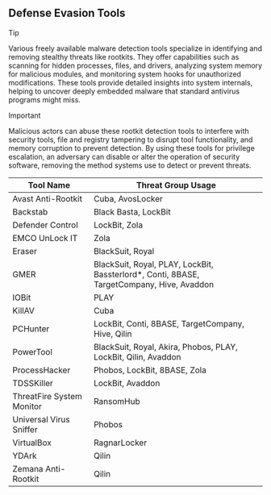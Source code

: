 ## Defense Evasion Tools

> [!TIP]
> Various freely available malware detection tools specialize in identifying and removing stealthy threats like rootkits. They offer capabilities such as scanning for hidden processes, files, and drivers, analyzing system memory for malicious modules, and monitoring system hooks for unauthorized modifications. These tools provide detailed insights into system internals, helping to uncover deeply embedded malware that standard antivirus programs might miss.

> [!IMPORTANT]
> Malicious actors can abuse these rootkit detection tools to interfere with security tools, file and registry tampering to disrupt tool functionality, and memory corruption to prevent detection. By using these tools for privilege escalation, an adversary can disable or alter the operation of security software, removing the method systems use to detect or prevent threats.

| Tool Name | Threat Group Usage |
|---|---|
| Avast Anti-Rootkit | Cuba, AvosLocker |
| Backstab | Black Basta, LockBit | 
| Defender Control | LockBit, Zola |
| EMCO UnLock IT | Zola | 
| Eraser | BlackSuit, Royal |
| GMER | BlackSuit, Royal, PLAY, LockBit, Bassterlord*, Conti, 8BASE, TargetCompany, Hive, Avaddon |
| IOBit | PLAY |
| KillAV | Cuba |
| PCHunter | LockBit, Conti, 8BASE, TargetCompany, Hive, Qilin |
| PowerTool | BlackSuit, Royal, Akira, Phobos, PLAY, LockBit, Qilin, Avaddon |
| ProcessHacker | Phobos, LockBit, 8BASE, Zola |
| TDSSKiller | LockBit, Avaddon |
| ThreatFire System Monitor | RansomHub |
| Universal Virus Sniffer | Phobos |
| VirtualBox | RagnarLocker |
| YDArk | Qilin |
| Zemana Anti-Rootkit | Qilin |
